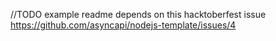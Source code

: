 //TODO example readme depends on this hacktoberfest issue https://github.com/asyncapi/nodejs-template/issues/4